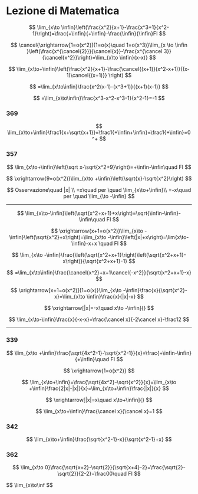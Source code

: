 # Lezione di Matematica

$$
\lim_{x\to \infin}\left(\frac{x^2}{x+1}-\frac{x^3+1}{x^2-1}\right)=\frac{+\infin}{+\infin}-\frac{\infin}{\infin}FI
$$


$$
\cancel{\xrightarrow[1=o(x^2)]{1=o(x)\quad 1=o(x^3)}\lim_{x \to \infin }\left(\frac{x^{\cancel{2}}}{\cancel{x}}-\frac{x^{\cancel 3}}{\cancel{x^2}}\right)=\lim_{x\to \infin}(x-x)}
$$


$$
\lim_{x\to+\infin}\left(\frac{x^2}{x+1}-\frac{\cancel{(x+1)}(x^2-x+1)}{(x-1)\cancel{(x+1)}} \right)
$$

$$
=\lim_{x\to\infin}\frac{x^2(x-1)-(x^3+1)}{(x+1)(x-1)}
$$

$$
=\lim_{x\to\infin}\frac{x^3-x^2-x^3-1}{x^2-1}=-1
$$

### 369
$$
\lim_{x\to+\infin}\frac1{x+\sqrt{x+1}}=\frac1{+\infin+\infin}=\frac1{+\infin}=0^+
$$

### 357

$$
\lim_{x\to+\infin}\left(\sqrt x-\sqrt{x^2+9}\right)=+\infin-\infin\quad FI
$$

$$
\xrightarrow{9=o(x^2)}\lim_{x\to +\infin}\left(\sqrt{x}-\sqrt{x^2}\right)
$$


$$
Osservazione\quad |x|
\\
=x\quad per \quad \lim_{x\to+\infin}\\
=-x\quad per \quad \lim_{\to -\infin}
$$


---

$$
\lim_{x\to-\infin}\left(\sqrt{x^2+x+1}+x\right)=\sqrt{\infin-\infin}-\infin\quad FI
$$

$$
\xrightarrow{x+1=o(x^2)}\lim_{x\to -\infin}\left(\sqrt{x^2}+x\right)=\lim_{x\to -\infin}\left(|x|+x\right)=\lim{x\to-\infin}-x+x \quad FI
$$


$$
\lim_{x\to -\infin}\frac{\left(\sqrt{x^2+x+1}\right)\left(\sqrt{x^2+x+1}-x\right)}{\sqrt{x^2+x+1}-1}
$$

$$
=\lim_{x\to\infin}\frac{\cancel{x^2}+x+1\cancel{-x^2}}{\sqrt{x^2+x+1}-x}
$$

$$
\xrightarrow[x+1=o(x^2)]{1=o(x)}\lim_{x\to -\infin}\frac{x}{\sqrt{x^2}-x}=\lim_{x\to \infin}\frac{x}{|x|-x}
$$

$$
\xrightarrow[|x|=-x\quad x\to -\infin]{}
$$

$$
\lim_{x\to-\infin}\frac{x}{-x-x}=\frac{\cancel x}{-2\cancel x}-\frac12
$$


----


### 339

$$
\lim_{x\to +\infin}\frac{\sqrt{4x^2-1}-\sqrt{x^2-1}}{x}=\frac{+\infin-\infin}{+\infin}\quad FI
$$

$$
\xrightarrow{1=o(x^2)}
$$


$$
\lim_{x\to+\infin}=\frac{\sqrt{4x^2}-\sqrt{x^2}}{x}=\lim_{x\to +\infin}\frac{2|x|-|x|}{x}=\lim_{x\to+\infin}\frac{|x|}{x}
$$

$$
\xrightarrow[|x|=x\quad x\to+\infin]{}
$$

$$
\lim_{x\to+\infin}\frac{\cancel x}{\cancel x}=1
$$


### 342

$$
\lim_{x\to+\infin}\frac{\sqrt{x^2-1}-x}{\sqrt{x^2-1}+x}
$$



### 362

$$
\lim_{x\to 0}\frac{\sqrt{x+2}-\sqrt{2}}{\sqrt{x+4}-2}=\frac{\sqrt{2}-\sqrt{2}}{2-2}=\frac00\quad FI
$$



$$
\lim_{x\to\inf
$$
<!--stackedit_data:
eyJoaXN0b3J5IjpbMjA1NjAxMTc5NCwxNjQxOTQyNzc2LDEwOT
E1MDk0MzFdfQ==
-->